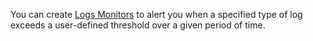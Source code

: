 You can create <a href="https://docs.datadoghq.com/monitors/monitor_types/log/" target="_blank">Logs Monitors</a> to alert you when a specified type of log exceeds a user-defined threshold over a given period of time.

